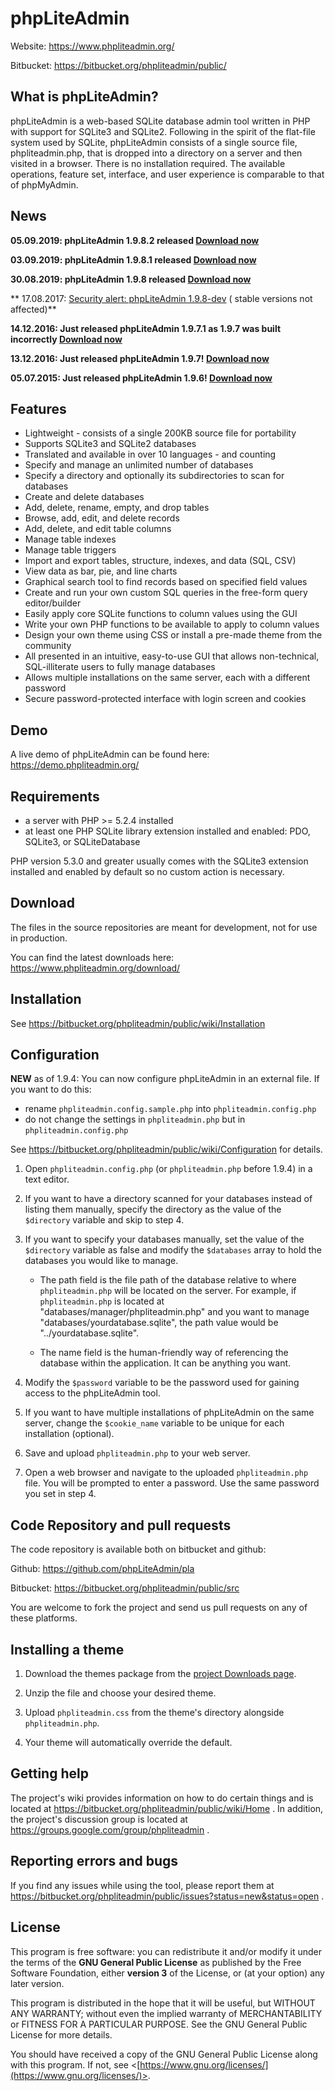 # phpLiteAdmin

Website: https://www.phpliteadmin.org/

Bitbucket: https://bitbucket.org/phpliteadmin/public/

## What is phpLiteAdmin?

phpLiteAdmin is a web-based SQLite database admin tool written in PHP with support for SQLite3 and SQLite2. Following in
the spirit of the flat-file system used by SQLite, phpLiteAdmin consists of a single source file, phpliteadmin.php, that
is dropped into a directory on a server and then visited in a browser. There is no installation required. The available
operations, feature set, interface, and user experience is comparable to that of phpMyAdmin.

## News

**05.09.2019: phpLiteAdmin 1.9.8.2 released [Download now](https://www.phpliteadmin.org/download/)**

**03.09.2019: phpLiteAdmin 1.9.8.1 released [Download now](https://www.phpliteadmin.org/download/)**

**30.08.2019: phpLiteAdmin 1.9.8 released [Download now](https://www.phpliteadmin.org/download/)**

**
17.08.2017: [Security alert: phpLiteAdmin 1.9.8-dev](https://www.phpliteadmin.org/2017/08/17/security-alert-1-9-8-dev/) (
stable versions not affected)**

**14.12.2016: Just released phpLiteAdmin 1.9.7.1 as 1.9.7 was built
incorrectly [Download now](https://www.phpliteadmin.org/download/)**

**13.12.2016: Just released phpLiteAdmin 1.9.7! [Download now](https://www.phpliteadmin.org/download/)**

**05.07.2015: Just released phpLiteAdmin 1.9.6! [Download now](https://www.phpliteadmin.org/download/)**

## Features

- Lightweight - consists of a single 200KB source file for portability
- Supports SQLite3 and SQLite2 databases
- Translated and available in over 10 languages - and counting
- Specify and manage an unlimited number of databases
- Specify a directory and optionally its subdirectories to scan for databases
- Create and delete databases
- Add, delete, rename, empty, and drop tables
- Browse, add, edit, and delete records
- Add, delete, and edit table columns
- Manage table indexes
- Manage table triggers
- Import and export tables, structure, indexes, and data (SQL, CSV)
- View data as bar, pie, and line charts
- Graphical search tool to find records based on specified field values
- Create and run your own custom SQL queries in the free-form query editor/builder
- Easily apply core SQLite functions to column values using the GUI
- Write your own PHP functions to be available to apply to column values
- Design your own theme using CSS or install a pre-made theme from the community
- All presented in an intuitive, easy-to-use GUI that allows non-technical, SQL-illiterate users to fully manage
  databases
- Allows multiple installations on the same server, each with a different password
- Secure password-protected interface with login screen and cookies

## Demo

A live demo of phpLiteAdmin can be found here:
https://demo.phpliteadmin.org/

## Requirements

- a server with PHP >= 5.2.4 installed
- at least one PHP SQLite library extension installed and enabled: PDO, SQLite3, or SQLiteDatabase

PHP version 5.3.0 and greater usually comes with the SQLite3 extension installed and enabled by default so no custom
action is necessary.

## Download

The files in the source repositories are meant for development, not for use in production.

You can find the latest downloads here:
https://www.phpliteadmin.org/download/

## Installation

See https://bitbucket.org/phpliteadmin/public/wiki/Installation

## Configuration

**NEW** as of 1.9.4: You can now configure phpLiteAdmin in an external file. If you want to do this:

- rename `phpliteadmin.config.sample.php` into `phpliteadmin.config.php`
- do not change the settings in `phpliteadmin.php` but in
  `phpliteadmin.config.php`

See https://bitbucket.org/phpliteadmin/public/wiki/Configuration for details.

1. Open `phpliteadmin.config.php` (or `phpliteadmin.php` before 1.9.4) in a text editor.

2. If you want to have a directory scanned for your databases instead of listing them manually, specify the directory as
   the value of the
   `$directory` variable and skip to step 4.

3. If you want to specify your databases manually, set the value of the
   `$directory` variable as false and modify the `$databases` array to hold the databases you would like to manage.

    -   The path field is the file path of the database relative to where
        `phpliteadmin.php` will be located on the server. For example, if
        `phpliteadmin.php` is located at "databases/manager/phpliteadmin.php" and
        you want to manage "databases/yourdatabase.sqlite", the path value
        would be "../yourdatabase.sqlite".
		
    -   The name field is the human-friendly way of referencing the database
        within the application. It can be anything you want.

4. Modify the `$password` variable to be the password used for gaining access to the phpLiteAdmin tool.

5. If you want to have multiple installations of phpLiteAdmin on the same server, change the `$cookie_name` variable to
   be unique for each installation
   (optional).

6. Save and upload `phpliteadmin.php` to your web server.

7. Open a web browser and navigate to the uploaded `phpliteadmin.php` file. You will be prompted to enter a password.
   Use the same password you set in step 4.

## Code Repository and pull requests

The code repository is available both on bitbucket and github:

Github: https://github.com/phpLiteAdmin/pla

Bitbucket: https://bitbucket.org/phpliteadmin/public/src

You are welcome to fork the project and send us pull requests on any of these platforms.

## Installing a theme

1. Download the themes package from the [project Downloads page](https://www.phpliteadmin.org/download/).

2. Unzip the file and choose your desired theme.

3. Upload `phpliteadmin.css` from the theme's directory alongside
   `phpliteadmin.php`.

4. Your theme will automatically override the default.

## Getting help

The project's wiki provides information on how to do certain things and is located
at https://bitbucket.org/phpliteadmin/public/wiki/Home . In addition, the project's discussion group is located at
https://groups.google.com/group/phpliteadmin .

## Reporting errors and bugs

If you find any issues while using the tool, please report them at
https://bitbucket.org/phpliteadmin/public/issues?status=new&status=open .

## License

This program is free software: you can redistribute it and/or modify it under the terms of the **GNU General Public
License** as published by the Free Software Foundation, either **version 3** of the License, or
(at your option) any later version.

This program is distributed in the hope that it will be useful, but WITHOUT ANY WARRANTY; without even the implied
warranty of MERCHANTABILITY or FITNESS FOR A PARTICULAR PURPOSE. See the GNU General Public License for more details.

You should have received a copy of the GNU General Public License along with this program. If not,
see <[https://www.gnu.org/licenses/](https://www.gnu.org/licenses/)>.
